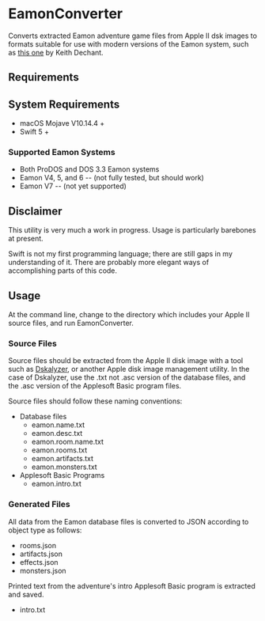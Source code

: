 # EamonConverter

Converts extracted Eamon adventure game files from Apple II dsk images to formats suitable for use with modern versions of the Eamon system, such as [this one](https://github.com/kdechant/eamon) by Keith Dechant.


## Requirements

## System Requirements

* macOS Mojave V10.14.4 +
* Swift 5 +


### Supported Eamon Systems

* Both ProDOS and DOS 3.3 Eamon systems
* Eamon V4, 5, and 6 -- (not fully tested, but should work)
* Eamon V7 -- (not yet supported)


## Disclaimer

This utility is very much 
a work in progress. Usage is particularly barebones at present.

Swift is not my first programming language; there are still gaps in my understanding of it. There are probably more elegant ways of accomplishing parts of this code. 


## Usage

At the command line, change to the directory which includes your Apple II source files, and run EamonConverter.


### Source Files

Source files should be extracted from the Apple II disk image with a tool such as [Dskalyzer](https://github.com/paleotronic/dskalyzer), or another Apple disk image management utility. In the case of Dskalyzer, use the .txt not .asc version of the database files, and the .asc version of the Applesoft Basic program files.

Source files should follow these naming conventions:

* Database files
    * eamon.name.txt
    * eamon.desc.txt
    * eamon.room.name.txt
    * eamon.rooms.txt
    * eamon.artifacts.txt
    * eamon.monsters.txt
* Applesoft Basic Programs
    * eamon.intro.txt

### Generated Files

All data from the Eamon database files is converted to JSON according to object type as follows:

* rooms.json
* artifacts.json
* effects.json
* monsters.json

Printed text from the adventure's intro Applesoft Basic program is extracted and saved.

* intro.txt


